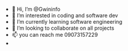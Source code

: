 - 👋 Hi, I’m @Gwininfo
- 👀 I’m interested in coding and software dev
- 🌱 I’m currently learning software engineering
- 💞️ I’m looking to collaborate on all projects
- 📫 you can reach me 09073157229
- 

<!---
Gwininfo/Gwininfo is a ✨ special ✨ repository because its `README.md` (this file) appears on your GitHub profile.
You can click the Preview link to take a look at your changes.
--->
